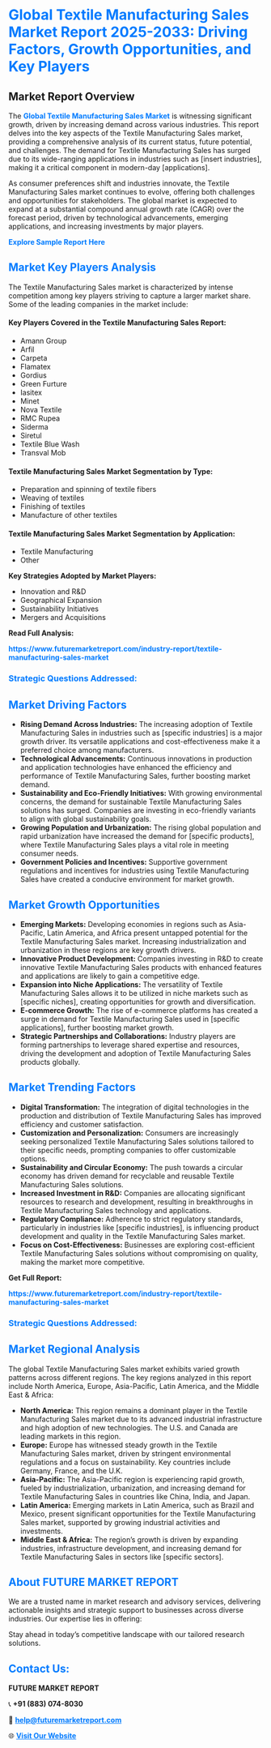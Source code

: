 <h1 style="color: #007BFF;">Global Textile Manufacturing Sales Market Report 2025-2033: Driving Factors, Growth Opportunities, and Key Players</h1>

<section id="overview">
<h2>Market Report Overview</h2>
<p>The <a href="https://www.futuremarketreport.com/industry-report/textile-manufacturing-sales-market" style="color: #007BFF; text-decoration: none;"><strong>Global Textile Manufacturing Sales Market</strong></a> is witnessing significant growth, driven by increasing demand across various industries. This report delves into the key aspects of the Textile Manufacturing Sales market, providing a comprehensive analysis of its current status, future potential, and challenges. The demand for Textile Manufacturing Sales has surged due to its wide-ranging applications in industries such as [insert industries], making it a critical component in modern-day [applications].</p>
<p>As consumer preferences shift and industries innovate, the Textile Manufacturing Sales market continues to evolve, offering both challenges and opportunities for stakeholders. The global market is expected to expand at a substantial compound annual growth rate (CAGR) over the forecast period, driven by technological advancements, emerging applications, and increasing investments by major players.</p>
</section>

<section id="overview">
<p><a href="https://www.futuremarketreport.com/request-sample/reportId=109641" style="color: #007BFF; text-decoration: none;"><strong>Explore Sample Report Here</strong></a></p>
</section>

<section id="key-players">
<h2 style="color: #007BFF;">Market Key Players Analysis</h2>
<p>The Textile Manufacturing Sales market is characterized by intense competition among key players striving to capture a larger market share. Some of the leading companies in the market include:</p>
<h4>Key Players Covered in the Textile Manufacturing Sales Report:</h4>
<ul><li>Amann Group</li><li>Arfil</li><li>Carpeta</li><li>Flamatex</li><li>Gordius</li><li>Green Furture</li><li>Iasitex</li><li>Minet</li><li>Nova Textile</li><li>RMC Rupea</li><li>Siderma</li><li>Siretul</li><li>Textile Blue Wash</li><li>Transval Mob</li></ul>
<h4>Textile Manufacturing Sales Market Segmentation by Type:</h4>
<ul><li>Preparation and spinning of textile fibers</li><li>Weaving of textiles</li><li>Finishing of textiles</li><li>Manufacture of other textiles</li></ul>

<h4>Textile Manufacturing Sales Market Segmentation by Application:</h4>
<ul><li>Textile Manufacturing</li><li>Other</li></ul>
<p><strong>Key Strategies Adopted by Market Players:</strong></p>
<ul>
<li>Innovation and R&D</li>
<li>Geographical Expansion</li>
<li>Sustainability Initiatives</li>
<li>Mergers and Acquisitions</li>
</ul>
</section>

<section>
<p><strong>Read Full Analysis: </strong></p><a href="https://www.futuremarketreport.com/industry-report/textile-manufacturing-sales-market" style="color: #007BFF; text-decoration: none;"><strong>https://www.futuremarketreport.com/industry-report/textile-manufacturing-sales-market</strong></a>
<h3 style="color: #007BFF;">Strategic Questions Addressed:</h3>
</section>

<section id="driving-factors">
<h2 style="color: #007BFF;">Market Driving Factors</h2>
<ul>
<li><strong>Rising Demand Across Industries:</strong> The increasing adoption of Textile Manufacturing Sales in industries such as [specific industries] is a major growth driver. Its versatile applications and cost-effectiveness make it a preferred choice among manufacturers.</li>
<li><strong>Technological Advancements:</strong> Continuous innovations in production and application technologies have enhanced the efficiency and performance of Textile Manufacturing Sales, further boosting market demand.</li>
<li><strong>Sustainability and Eco-Friendly Initiatives:</strong> With growing environmental concerns, the demand for sustainable Textile Manufacturing Sales solutions has surged. Companies are investing in eco-friendly variants to align with global sustainability goals.</li>
<li><strong>Growing Population and Urbanization:</strong> The rising global population and rapid urbanization have increased the demand for [specific products], where Textile Manufacturing Sales plays a vital role in meeting consumer needs.</li>
<li><strong>Government Policies and Incentives:</strong> Supportive government regulations and incentives for industries using Textile Manufacturing Sales have created a conducive environment for market growth.</li>
</ul>
</section>

<section id="growth-opportunities">
<h2 style="color: #007BFF;">Market Growth Opportunities</h2>
<ul>
<li><strong>Emerging Markets:</strong> Developing economies in regions such as Asia-Pacific, Latin America, and Africa present untapped potential for the Textile Manufacturing Sales market. Increasing industrialization and urbanization in these regions are key growth drivers.</li>
<li><strong>Innovative Product Development:</strong> Companies investing in R&D to create innovative Textile Manufacturing Sales products with enhanced features and applications are likely to gain a competitive edge.</li>
<li><strong>Expansion into Niche Applications:</strong> The versatility of Textile Manufacturing Sales allows it to be utilized in niche markets such as [specific niches], creating opportunities for growth and diversification.</li>
<li><strong>E-commerce Growth:</strong> The rise of e-commerce platforms has created a surge in demand for Textile Manufacturing Sales used in [specific applications], further boosting market growth.</li>
<li><strong>Strategic Partnerships and Collaborations:</strong> Industry players are forming partnerships to leverage shared expertise and resources, driving the development and adoption of Textile Manufacturing Sales products globally.</li>
</ul>
</section>

<section id="trending-factors">
<h2 style="color: #007BFF;">Market Trending Factors</h2>
<ul>
<li><strong>Digital Transformation:</strong> The integration of digital technologies in the production and distribution of Textile Manufacturing Sales has improved efficiency and customer satisfaction.</li>
<li><strong>Customization and Personalization:</strong> Consumers are increasingly seeking personalized Textile Manufacturing Sales solutions tailored to their specific needs, prompting companies to offer customizable options.</li>
<li><strong>Sustainability and Circular Economy:</strong> The push towards a circular economy has driven demand for recyclable and reusable Textile Manufacturing Sales solutions.</li>
<li><strong>Increased Investment in R&D:</strong> Companies are allocating significant resources to research and development, resulting in breakthroughs in Textile Manufacturing Sales technology and applications.</li>
<li><strong>Regulatory Compliance:</strong> Adherence to strict regulatory standards, particularly in industries like [specific industries], is influencing product development and quality in the Textile Manufacturing Sales market.</li>
<li><strong>Focus on Cost-Effectiveness:</strong> Businesses are exploring cost-efficient Textile Manufacturing Sales solutions without compromising on quality, making the market more competitive.</li>
</ul>
</section>

<section>
<p><strong>Get Full Report: </strong></p><a href="https://www.futuremarketreport.com/industry-report/textile-manufacturing-sales-market" style="color: #007BFF; text-decoration: none;"><strong>https://www.futuremarketreport.com/industry-report/textile-manufacturing-sales-market</strong></a>
<h3 style="color: #007BFF;">Strategic Questions Addressed:</h3>
</section>


<section id="regional-analysis">
<h2 style="color: #007BFF;">Market Regional Analysis</h2>
<p>The global Textile Manufacturing Sales market exhibits varied growth patterns across different regions. The key regions analyzed in this report include North America, Europe, Asia-Pacific, Latin America, and the Middle East & Africa:</p>
<ul>
<li><strong>North America:</strong> This region remains a dominant player in the Textile Manufacturing Sales market due to its advanced industrial infrastructure and high adoption of new technologies. The U.S. and Canada are leading markets in this region.</li>
<li><strong>Europe:</strong> Europe has witnessed steady growth in the Textile Manufacturing Sales market, driven by stringent environmental regulations and a focus on sustainability. Key countries include Germany, France, and the U.K.</li>
<li><strong>Asia-Pacific:</strong> The Asia-Pacific region is experiencing rapid growth, fueled by industrialization, urbanization, and increasing demand for Textile Manufacturing Sales in countries like China, India, and Japan.</li>
<li><strong>Latin America:</strong> Emerging markets in Latin America, such as Brazil and Mexico, present significant opportunities for the Textile Manufacturing Sales market, supported by growing industrial activities and investments.</li>
<li><strong>Middle East & Africa:</strong> The region’s growth is driven by expanding industries, infrastructure development, and increasing demand for Textile Manufacturing Sales in sectors like [specific sectors].</li>
</ul>
</section>

<footer>
<h2 style="color: #007BFF;">About FUTURE MARKET REPORT</h2>
<p>We are a trusted name in market research and advisory services, delivering actionable insights and strategic support to businesses across diverse industries. Our expertise lies in offering:</p>

<p>Stay ahead in today’s competitive landscape with our tailored research solutions.</p>

<h2 style="color: #007BFF;">Contact Us:</h2>
<p><strong>FUTURE MARKET REPORT</strong></p>
<p>📞 <strong>+91 (883) 074-8030</strong></p>
<p>📧 <strong><a href="mailto:help@futuremarketreport.com" style="color: #007BFF;">help@futuremarketreport.com</a></strong></p>
<p>🌐 <strong><a href="https://www.futuremarketreport.com/" style="color: #007BFF;">Visit Our Website</a></strong></p>
</footer>